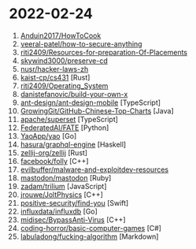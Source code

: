 # 2022-02-24

1. [Anduin2017/HowToCook](https://github.com/Anduin2017/HowToCook "程序员在家做饭方法指南。Programmer's guide about how to cook at home (Chinese).") 
2. [veeral-patel/how-to-secure-anything](https://github.com/veeral-patel/how-to-secure-anything "How to systematically secure anything: a repository about security engineering") 
3. [riti2409/Resources-for-preparation-Of-Placements](https://github.com/riti2409/Resources-for-preparation-Of-Placements "Lecture video links for preparation of Placements") 
4. [skywind3000/preserve-cd](https://github.com/skywind3000/preserve-cd "Game Preservation Project") 
5. [nusr/hacker-laws-zh](https://github.com/nusr/hacker-laws-zh "💻📖对开发人员有用的定律、理论、原则和模式。(Laws, Theories, Principles and Patterns that developers will find useful.)") 
6. [kaist-cp/cs431](https://github.com/kaist-cp/cs431 "") [Rust]
7. [riti2409/Operating_System](https://github.com/riti2409/Operating_System "Resources , Notes , Videos of Operating System") 
8. [danistefanovic/build-your-own-x](https://github.com/danistefanovic/build-your-own-x "🤓 Build your own (insert technology here)") 
9. [ant-design/ant-design-mobile](https://github.com/ant-design/ant-design-mobile "Essential UI blocks for building mobile web apps.") [TypeScript]
10. [GrowingGit/GitHub-Chinese-Top-Charts](https://github.com/GrowingGit/GitHub-Chinese-Top-Charts "🇨🇳 GitHub中文排行榜，各语言分离设置「软件 / 资料」榜单，精准定位中文好项目。各取所需，互不干扰，高效学习。") [Java]
11. [apache/superset](https://github.com/apache/superset "Apache Superset is a Data Visualization and Data Exploration Platform") [TypeScript]
12. [FederatedAI/FATE](https://github.com/FederatedAI/FATE "An Industrial Grade Federated Learning Framework") [Python]
13. [YaoApp/yao](https://github.com/YaoApp/yao "Yao A low code engine to create web services and dashboard.") [Go]
14. [hasura/graphql-engine](https://github.com/hasura/graphql-engine "Blazing fast, instant realtime GraphQL APIs on your DB with fine grained access control, also trigger webhooks on database events.") [Haskell]
15. [zellij-org/zellij](https://github.com/zellij-org/zellij "A terminal workspace with batteries included") [Rust]
16. [facebook/folly](https://github.com/facebook/folly "An open-source C++ library developed and used at Facebook.") [C++]
17. [evilbuffer/malware-and-exploitdev-resources](https://github.com/evilbuffer/malware-and-exploitdev-resources "") 
18. [mastodon/mastodon](https://github.com/mastodon/mastodon "Your self-hosted, globally interconnected microblogging community") [Ruby]
19. [zadam/trilium](https://github.com/zadam/trilium "Build your personal knowledge base with Trilium Notes") [JavaScript]
20. [jrouwe/JoltPhysics](https://github.com/jrouwe/JoltPhysics "A multi core friendly rigid body physics and collision detection library suitable for games and VR applications.") [C++]
21. [positive-security/find-you](https://github.com/positive-security/find-you "A stealth AirTag clone that bypasses all of Apple's tracking protection features") [Swift]
22. [influxdata/influxdb](https://github.com/influxdata/influxdb "Scalable datastore for metrics, events, and real-time analytics") [Go]
23. [midisec/BypassAnti-Virus](https://github.com/midisec/BypassAnti-Virus "免杀姿势学习、记录、复现。") [C++]
24. [coding-horror/basic-computer-games](https://github.com/coding-horror/basic-computer-games "An updated version of the classic Basic Computer Games book, with well-written examples in a variety of common programming languages") [C#]
25. [labuladong/fucking-algorithm](https://github.com/labuladong/fucking-algorithm "刷算法全靠套路，认准 labuladong 就够了！English version supported! Crack LeetCode, not only how, but also why.") [Markdown]
